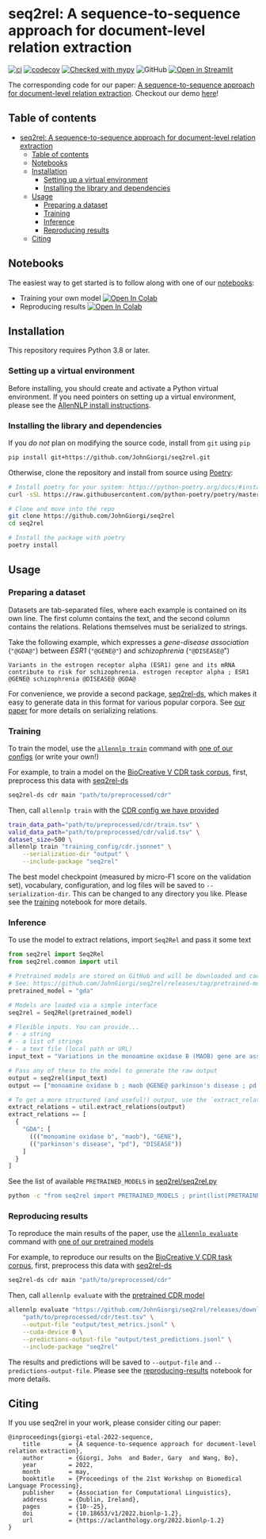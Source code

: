 # seq2rel: A sequence-to-sequence approach for document-level relation extraction

[![ci](https://github.com/JohnGiorgi/seq2rel/actions/workflows/ci.yml/badge.svg?branch=main)](https://github.com/JohnGiorgi/seq2rel/actions/workflows/ci.yml)
[![codecov](https://codecov.io/gh/JohnGiorgi/seq2rel/branch/main/graph/badge.svg?token=RKJ7EV4WQK)](https://codecov.io/gh/JohnGiorgi/seq2rel)
[![Checked with mypy](http://www.mypy-lang.org/static/mypy_badge.svg)](http://mypy-lang.org/)
![GitHub](https://img.shields.io/github/license/JohnGiorgi/seq2rel?color=blue)
[![Open in Streamlit](https://static.streamlit.io/badges/streamlit_badge_black_white.svg)](https://share.streamlit.io/johngiorgi/seq2rel/main/demo.py)

The corresponding code for our paper: [A sequence-to-sequence approach for document-level relation extraction](https://arxiv.org/abs/2204.01098). Checkout our demo [here](https://share.streamlit.io/johngiorgi/seq2rel/main/demo.py)!

## Table of contents

- [seq2rel: A sequence-to-sequence approach for document-level relation extraction](#seq2rel-a-sequence-to-sequence-approach-for-document-level-relation-extraction)
  - [Table of contents](#table-of-contents)
  - [Notebooks](#notebooks)
  - [Installation](#installation)
    - [Setting up a virtual environment](#setting-up-a-virtual-environment)
    - [Installing the library and dependencies](#installing-the-library-and-dependencies)
  - [Usage](#usage)
    - [Preparing a dataset](#preparing-a-dataset)
    - [Training](#training)
    - [Inference](#inference)
    - [Reproducing results](#reproducing-results)
  - [Citing](#citing)

## Notebooks

The easiest way to get started is to follow along with one of our [notebooks](notebooks):

- Training your own model [![Open In Colab](https://colab.research.google.com/assets/colab-badge.svg)](https://colab.research.google.com/github/JohnGiorgi/seq2rel/blob/main/notebooks/training.ipynb)
- Reproducing results [![Open In Colab](https://colab.research.google.com/assets/colab-badge.svg)](https://colab.research.google.com/github/JohnGiorgi/seq2rel/blob/main/notebooks/reproducing_results.ipynb)

## Installation

This repository requires Python 3.8 or later.

### Setting up a virtual environment

Before installing, you should create and activate a Python virtual environment. If you need pointers on setting up a virtual environment, please see the [AllenNLP install instructions](https://github.com/allenai/allennlp#setting-up-a-virtual-environment).

### Installing the library and dependencies

If you _do not_ plan on modifying the source code, install from `git` using `pip`

```bash
pip install git+https://github.com/JohnGiorgi/seq2rel.git
```

Otherwise, clone the repository and install from source using [Poetry](https://python-poetry.org/):

```bash
# Install poetry for your system: https://python-poetry.org/docs/#installation
curl -sSL https://raw.githubusercontent.com/python-poetry/poetry/master/get-poetry.py | python

# Clone and move into the repo
git clone https://github.com/JohnGiorgi/seq2rel
cd seq2rel

# Install the package with poetry
poetry install
```

## Usage

### Preparing a dataset

Datasets are tab-separated files, where each example is contained on its own line. The first column contains the text, and the second column contains the relations. Relations themselves must be serialized to strings.

Take the following example, which expresses a _gene-disease association_ (`"@GDA@"`) between _ESR1_ (`"@GENE@"`) and _schizophrenia_ (`"@DISEASE@`")

```
Variants in the estrogen receptor alpha (ESR1) gene and its mRNA contribute to risk for schizophrenia. estrogen receptor alpha ; ESR1 @GENE@ schizophrenia @DISEASE@ @GDA@
```

For convenience, we provide a second package, [seq2rel-ds](https://github.com/JohnGiorgi/seq2rel-ds), which makes it easy to generate data in this format for various popular corpora. See [our paper](https://arxiv.org/abs/2204.01098) for more details on serializing relations.

### Training

To train the model, use the [`allennlp train`](https://docs.allennlp.org/main/api/commands/train/) command with [one of our configs](https://github.com/JohnGiorgi/seq2rel/tree/main/training_config) (or write your own!)

For example, to train a model on the [BioCreative V CDR task corpus](https://www.ncbi.nlm.nih.gov/pmc/articles/PMC4860626/), first, preprocess this data with [seq2rel-ds](https://github.com/JohnGiorgi/seq2rel-ds)

```bash
seq2rel-ds cdr main "path/to/preprocessed/cdr"
```

Then, call `allennlp train` with the [CDR config we have provided](https://github.com/JohnGiorgi/seq2rel/tree/main/training_config/cdr.jsonnet)

```bash
train_data_path="path/to/preprocessed/cdr/train.tsv" \
valid_data_path="path/to/preprocessed/cdr/valid.tsv" \
dataset_size=500 \
allennlp train "training_config/cdr.jsonnet" \
    --serialization-dir "output" \
    --include-package "seq2rel" 
```

The best model checkpoint (measured by micro-F1 score on the validation set), vocabulary, configuration, and log files will be saved to `--serialization-dir`. This can be changed to any directory you like. Please see the [training](https://colab.research.google.com/github/JohnGiorgi/seq2rel/blob/main/notebooks/training.ipynb) notebook for more details.

### Inference

To use the model to extract relations, import `Seq2Rel` and pass it some text

```python
from seq2rel import Seq2Rel
from seq2rel.common import util

# Pretrained models are stored on GitHub and will be downloaded and cached automatically.
# See: https://github.com/JohnGiorgi/seq2rel/releases/tag/pretrained-models.
pretrained_model = "gda"

# Models are loaded via a simple interface
seq2rel = Seq2Rel(pretrained_model)

# Flexible inputs. You can provide...
# - a string
# - a list of strings
# - a text file (local path or URL)
input_text = "Variations in the monoamine oxidase B (MAOB) gene are associated with Parkinson's disease (PD)."

# Pass any of these to the model to generate the raw output
output = seq2rel(input_text)
output == ["monoamine oxidase b ; maob @GENE@ parkinson's disease ; pd @DISEASE@ @GDA@"]

# To get a more structured (and useful!) output, use the `extract_relations` function
extract_relations = util.extract_relations(output)
extract_relations == [
  {
    "GDA": [
      ((("monoamine oxidase b", "maob"), "GENE"),
      (("parkinson's disease", "pd"), "DISEASE"))
    ]
  }
]
```

See the list of available `PRETRAINED_MODELS` in [seq2rel/seq2rel.py](seq2rel/seq2rel.py)

```bash
python -c "from seq2rel import PRETRAINED_MODELS ; print(list(PRETRAINED_MODELS.keys()))"
```

### Reproducing results

To reproduce the main results of the paper, use the [`allennlp evaluate`](https://docs.allennlp.org/main/api/commands/evaluate/) command with [one of our pretrained models](https://github.com/JohnGiorgi/seq2rel/releases/tag/pretrained-models)

For example, to reproduce our results on the [BioCreative V CDR task corpus](https://www.ncbi.nlm.nih.gov/pmc/articles/PMC4860626/), first, preprocess this data with [seq2rel-ds](https://github.com/JohnGiorgi/seq2rel-ds)

```bash
seq2rel-ds cdr main "path/to/preprocessed/cdr"
```

Then, call `allennlp evaluate` with the [pretrained CDR model](https://github.com/JohnGiorgi/seq2rel/releases/download/pretrained-models/cdr.tar.gz)

```bash
allennlp evaluate "https://github.com/JohnGiorgi/seq2rel/releases/download/pretrained-models/cdr.tar.gz" \
    "path/to/preprocessed/cdr/test.tsv" \
    --output-file "output/test_metrics.jsonl" \
    --cuda-device 0 \
    --predictions-output-file "output/test_predictions.jsonl" \
    --include-package "seq2rel"
```

The results and predictions will be saved to `--output-file` and `--predictions-output-file`. Please see the [reproducing-results](https://colab.research.google.com/github/JohnGiorgi/seq2rel/blob/main/notebooks/reproducing_results.ipynb) notebook for more details.

## Citing

If you use seq2rel in your work, please consider citing our paper:

```
@inproceedings{giorgi-etal-2022-sequence,
	title        = {A sequence-to-sequence approach for document-level relation extraction},
	author       = {Giorgi, John  and Bader, Gary  and Wang, Bo},
	year         = 2022,
	month        = may,
	booktitle    = {Proceedings of the 21st Workshop on Biomedical Language Processing},
	publisher    = {Association for Computational Linguistics},
	address      = {Dublin, Ireland},
	pages        = {10--25},
	doi          = {10.18653/v1/2022.bionlp-1.2},
	url          = {https://aclanthology.org/2022.bionlp-1.2}
}
```

